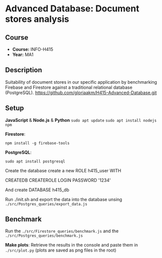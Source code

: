 # Advanced Database: Document stores analysis

## Course
- **Course:** INFO-H415
- **Year:** MA1

## Description

Suitability of document stores in our specific application by benchmarking Firebase and Firestore against a traditional relational database (PostgreSQL).
https://github.com/gloriaakm/H415-Advanced-Database.git

## Setup

**JavaScript** & **Node.js** & **Python**
``sudo apt update``
``sudo apt install nodejs npm``

**Firestore**: 

``npm install -g firebase-tools``

**PostgreSQL**:

``sudo apt install postgresql``

Create the database create a new ROLE h415_user WITH

   CREATEDB
   CREATEROLE
   LOGIN
   PASSWORD '1234'

And create DATABASE h415_db

Run ./init.sh and export the data into the database unsing ``./src/Postgres_queries/export_data.js``

## Benchmark
Run the ``./src/Firestore_queries/benchmark.js`` and the ``./src/Postgres_queries/benchmark.js``

**Make plots**:
Retrieve the results in the console and paste them in ``./src/plot.py`` (plots are saved as png files in the root)